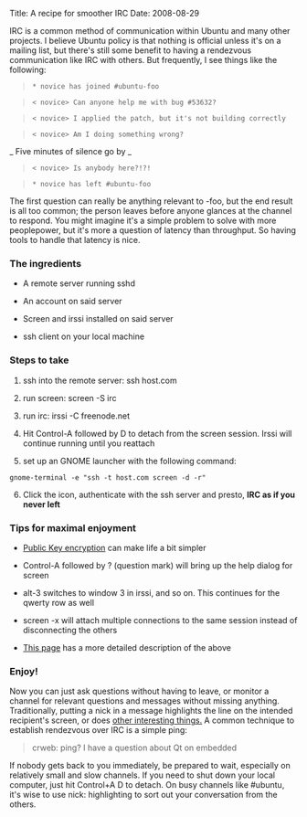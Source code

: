 Title: A recipe for smoother IRC
Date: 2008-08-29

IRC is a common method of communication within Ubuntu and many other projects.
I believe Ubuntu policy is that nothing is official unless it's on a mailing
list, but there's still some benefit to having a rendezvous communication like
IRC with others. But frequently, I see things like the following:

> `* novice has joined #ubuntu-foo`

> `< novice> Can anyone help me with bug #53632?`

> `< novice> I applied the patch, but it's not building correctly`

> `< novice> Am I doing something wrong?`

_ Five minutes of silence go by _

> `< novice> Is anybody here?!?!`

> `* novice has left #ubuntu-foo`

The first question can really be anything relevant to -foo, but the end result
is all too common; the person leaves before anyone glances at the channel to
respond. You might imagine it's a simple problem to solve with more
peoplepower, but it's more a question of latency than throughput. So having
tools to handle that latency is nice.

### The ingredients

  * A remote server running sshd

  * An account on said server

  * Screen and irssi installed on said server

  * ssh client on your local machine

### Steps to take

  1. ssh into the remote server: ssh host.com

  2. run screen: screen -S irc

  3. run irc: irssi -C freenode.net

  4. Hit Control-A followed by D to detach from the screen session. Irssi will
continue running until you reattach

  5. set up an GNOME launcher with the following command:

  `gnome-terminal -e "ssh -t host.com screen -d -r"`

  6. Click the icon, authenticate with the ssh server and presto, **IRC as if
you never left**

### Tips for maximal enjoyment

  * [Public Key encryption][3] can make life a bit simpler

  * Control-A followed by ? (question mark) will bring up the help dialog for
screen

  * alt-3 switches to window 3 in irssi, and so on. This continues for the
qwerty row as well

  * screen -x will attach multiple connections to the same session instead of
disconnecting the others

  * [This page][4] has a more detailed description of the above

### Enjoy!

Now you can just ask questions without having to leave, or monitor a channel
for relevant questions and messages without missing anything. Traditionally,
putting a nick in a message highlights the line on the intended recipient's
screen, or does [other interesting things.][5] A common technique to establish
rendezvous over IRC is a simple ping:

> crweb: ping? I have a question about Qt on embedded

If nobody gets back to you immediately, be prepared to wait, especially on
relatively small and slow channels. If you need to shut down your local
computer, just hit Control+A D to detach. On busy channels like #ubuntu, it's
wise to use nick: highlighting to sort out your conversation from the others.


   [3]: http://sial.org/howto/openssh/publickey-auth/

   [4]: http://quadpoint.org/articles/irssi

   [5]: http://code.google.com/p/irssi-libnotify/wiki/MainPage

